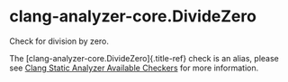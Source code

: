 # clang-analyzer-core.DivideZero

Check for division by zero.

The [clang-analyzer-core.DivideZero]{.title-ref} check is an alias,
please see [Clang Static Analyzer Available
Checkers](https://clang.llvm.org/docs/analyzer/checkers.html#core-dividezero)
for more information.
